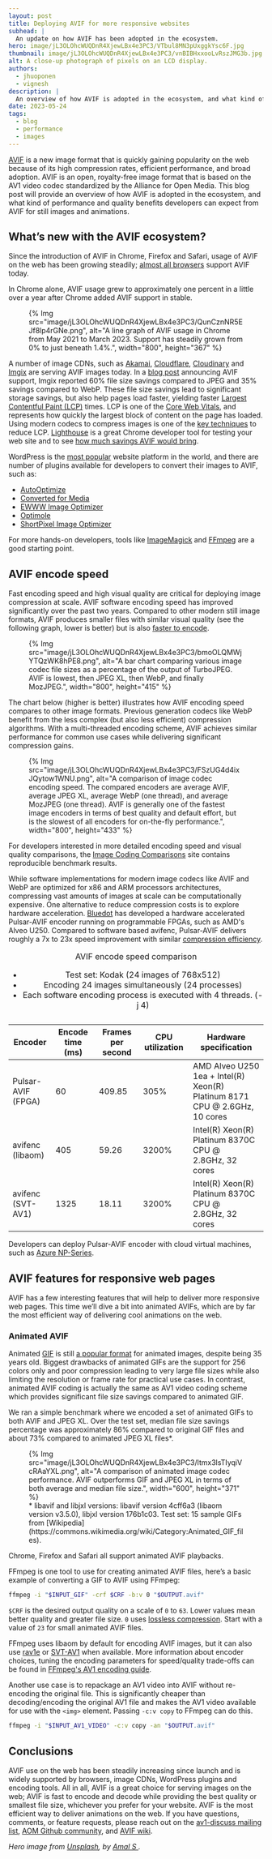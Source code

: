 ```yaml
---
layout: post
title: Deploying AVIF for more responsive websites
subhead: |
  An update on how AVIF has been adopted in the ecosystem.
hero: image/jL3OLOhcWUQDnR4XjewLBx4e3PC3/VTbul8MN3pUxggkYsc6F.jpg
thumbnail: image/jL3OLOhcWUQDnR4XjewLBx4e3PC3/vnBIBHxxooLvRszJMG3b.jpg
alt: A close-up photograph of pixels on an LCD display.
authors:
  - jhuoponen
  - vignesh
description: |
  An overview of how AVIF is adopted in the ecosystem, and what kind of performance and quality benefits developers can expect from AVIF for still images and animations.
date: 2023-05-24
tags:
  - blog
  - performance
  - images
---
```


[AVIF](https://aomedia.org/avif/) is a new image format that is quickly gaining popularity on the web because of its high compression rates, efficient performance, and broad adoption. AVIF is an open, royalty-free image format that is based on the AV1 video codec standardized by the Alliance for Open Media. This blog post will provide an overview of how AVIF is adopted in the ecosystem, and what kind of performance and quality benefits developers can expect from AVIF for still images and animations.

## What’s new with the AVIF ecosystem?

Since the introduction of AVIF in Chrome, Firefox and Safari, usage of AVIF on the web has been growing steadily; [almost all browsers](https://caniuse.com/avif) support AVIF today.

In Chrome alone, AVIF usage grew to approximately one percent in a little over a year after Chrome added AVIF support in stable.

<figure>
  {% Img src="image/jL3OLOhcWUQDnR4XjewLBx4e3PC3/QunCznNR5EJf8lp4rGNe.png", alt="A line graph of AVIF usage in Chrome from May 2021 to March 2023. Support has steadily grown from 0% to just beneath 1.4%.", width="800", height="367" %}
</figure>

A number of image CDNs, such as [Akamai](https://techdocs.akamai.com/ivm/changelog/apr-07-2021-new-policy-filters-and-avif-image-format), [Cloudflare](https://blog.cloudflare.com/images-avif-blur-bundle/), [Cloudinary](https://cloudinary.com/blog/how_to_adopt_avif_for_images_with_cloudinary) and [Imgix](https://blog.imgix.com/2021/10/27/avif-limited-availability) are serving AVIF images today. In a [blog post](https://blog.imgix.com/2021/10/27/avif-limited-availability) announcing AVIF support, Imgix reported 60% file size savings compared to JPEG and 35% savings compared to WebP. These file size savings lead to significant storage savings, but also help pages load faster, yielding faster [Largest Contentful Paint (LCP)](/lcp/) times. LCP is one of the [Core Web Vitals](/learn-core-web-vitals/), and represents how quickly the largest block of content on the page has loaded. Using modern codecs to compress images is one of the [key techniques](/optimize-lcp/) to reduce LCP. [Lighthouse](https://developer.chrome.com/docs/lighthouse/overview/) is a great Chrome developer tool for testing your web site and to see [how much savings AVIF would bring](https://developer.chrome.com/en/docs/lighthouse/performance/uses-webp-images/).

WordPress is the [most popular](https://www.wpbeginner.com/beginners-guide/ultimate-list-of-wordpress-stats-facts-and-other-research/) website platform in the world, and there are number of plugins available for developers to convert their images to AVIF, such as:

- [AutoOptimize](https://wordpress.org/plugins/autoptimize/)
- [Converted for Media](https://wordpress.org/plugins/webp-converter-for-media/)
- [EWWW Image Optimizer](https://ewww.io/)
- [Optimole](https://optimole.com/)
- [ShortPixel Image Optimizer](https://shortpixel.com/)

For more hands-on developers, tools like [ImageMagick](https://imagemagick.org/index.php) and [FFmpeg](https://ffmpeg.org/) are a good starting point.

## AVIF encode speed

Fast encoding speed and high visual quality are critical for deploying image compression at scale. AVIF software encoding speed has improved significantly over the past two years. Compared to other modern still image formats, AVIF produces smaller files with similar visual quality (see the following graph, lower is better) but is also [faster to encode](https://storage.googleapis.com/avif-comparison/subset1.html).

<figure>
  {% Img src="image/jL3OLOhcWUQDnR4XjewLBx4e3PC3/bmoOLQMWjYTQzWK8hPE8.png", alt="A bar chart comparing various image codec file sizes as a percentage of the output of TurboJPEG. AVIF is lowest, then JPEG XL, then WebP, and finally MozJPEG.", width="800", height="415" %}
</figure>

The chart below (higher is better) illustrates how AVIF encoding speed compares to other image formats. Previous generation codecs like WebP benefit from the less complex (but also less efficient) compression algorithms. With a multi-threaded encoding scheme, AVIF achieves similar performance for common use cases while delivering significant compression gains.

<figure>
  {% Img src="image/jL3OLOhcWUQDnR4XjewLBx4e3PC3/FSzUG4d4ixJQytow1WNU.png", alt="A comparison of image codec encoding speed. The compared encoders are average AVIF, average JPEG XL, average WebP (one thread), and average MozJPEG (one thread). AVIF is generally one of the fastest image encoders in terms of best quality and default effort, but is the slowest of all encoders for on-the-fly performance.", width="800", height="433" %}
</figure>

For developers interested in more detailed encoding speed and visual quality comparisons, the [Image Coding Comparisons](https://storage.googleapis.com/avif-comparison/index.html) site contains reproducible benchmark results.

While software implementations for modern image codecs like AVIF and WebP are optimized for x86 and ARM processors architectures, compressing vast amounts of images at scale can be computationally expensive. One alternative to reduce compression costs is to explore hardware acceleration. [Bluedot](https://www.blue-dot.io/) has developed a hardware accelerated Pulsar-AVIF encoder running on programmable FPGAs, such as AMD's Alveo U250. Compared to software based avifenc, Pulsar-AVIF delivers roughly a 7x to 23x speed improvement with similar [compression efficiency](https://www.blue-dot.io/avif-speed-quality-benchmark/).

<div class="table-wrapper scrollbar">
  <table>
    <thead>
      <tr>
        <th>Encoder</th>
        <th>Encode time (ms)</th>
        <th>Frames per second</th>
        <th>CPU utilization</th>
        <th>Hardware specification</th>
      </tr>
    </thead>
    <tbody>
      <tr>
        <td>
          Pulsar-AVIF<br>
          (FPGA)
        </td>
        <td>60</td>
        <td>409.85</td>
        <td>305%</td>
        <td>
          AMD Alveo U250 1ea + Intel(R) Xeon(R)<br>
          Platinum 8171 CPU @ 2.6GHz, 10 cores
        </td>
      </tr>
      <tr>
        <td>
          avifenc<br>
          (libaom)
        </td>
        <td>405</td>
        <td>59.26</td>
        <td>3200%</td>
        <td>
          Intel(R) Xeon(R) Platinum 8370C CPU @<br>
          2.8GHz, 32 cores
        </td>
      </tr>
      <tr>
        <td>
          avifenc<br>
          (SVT-AV1)
        </td>
        <td>1325</td>
        <td>18.11</td>
        <td>3200%</td>
        <td>
          Intel(R) Xeon(R) Platinum 8370C CPU @<br>
          2.8GHz, 32 cores
        </td>
      </tr>
    </tbody>
    <caption>
      AVIF encode speed comparison<br>
      <ul>
        <li>Test set: Kodak (24 images of 768x512)</li>
        <li>Encoding 24 images simultaneously (24 processes)</li>
        <li>Each software encoding process is executed with 4 threads. (-j 4)</li>
      </ul>
    </caption>
  </table>
</div>

Developers can deploy Pulsar-AVIF encoder with cloud virtual machines, such as [Azure NP-Series](https://learn.microsoft.com/en-us/azure/virtual-machines/np-series).

## AVIF features for responsive web pages

AVIF has a few interesting features that will help to deliver more responsive web pages. This time we’ll dive a bit into animated AVIFs, which are by far the most efficient way of delivering cool animations on the web.

### Animated AVIF

Animated [GIF](https://en.wikipedia.org/wiki/GIF) is still [a popular format](https://almanac.httparchive.org/en/2022/media#gifs-animated-and-not) for animated images, despite being 35 years old. Biggest drawbacks of animated GIFs are the support for 256 colors only and poor compression leading to very large file sizes while also limiting the resolution or frame rate for practical use cases. In contrast, animated AVIF coding is actually the same as AV1 video coding scheme which provides significant file size savings compared to animated GIF.

We ran a simple benchmark where we encoded a set of animated GIFs to both AVIF and JPEG XL. Over the test set, median file size savings percentage was approximately 86% compared to original GIF files and about 73% compared to animated JPEG XL files*.

<figure>
  {% Img src="image/jL3OLOhcWUQDnR4XjewLBx4e3PC3/ltmx3lsTIyqiVcRAaYXL.png", alt="A comparison of animated image codec performance. AVIF outperforms GIF and JPEG XL in terms of both average and median file size.", width="600", height="371" %}
  <figcaption>
    * libavif and libjxl versions: libavif version 4cff6a3 (libaom version v3.5.0), libjxl version 176b1c03. Test set: 15 sample GIFs from [Wikipedia](https://commons.wikimedia.org/wiki/Category:Animated_GIF_files).
  </figcaption>
</figure>

Chrome, Firefox and Safari all support animated AVIF playbacks.

FFmpeg is one tool to use for creating animated AVIF files, here’s a basic example of converting a GIF to AVIF using FFmpeg:

```bash
ffmpeg -i "$INPUT_GIF" -crf $CRF -b:v 0 "$OUTPUT.avif"
```

`$CRF` is the desired output quality on a scale of `0` to `63`. Lower values mean better quality and greater file size. `0` uses [lossless compression](https://en.wikipedia.org/wiki/Lossless_compression). Start with a value of `23` for small animated AVIF files.

FFmpeg uses libaom by default for encoding AVIF images, but it can also use [rav1e](https://github.com/xiph/rav1e) or [SVT-AV1](https://gitlab.com/AOMediaCodec/SVT-AV1) when available. More information about encoder choices, tuning the encoding parameters for speed/quality trade-offs can be found in [FFmpeg's AV1 encoding guide](https://trac.ffmpeg.org/wiki/Encode/AV1).

Another use case is to repackage an AV1 video into AVIF without re-encoding the original file. This is significantly cheaper than decoding/encoding the original AV1 file and makes the AV1 video available for use with the `<img>` element. Passing `-c:v copy` to FFmpeg can do this.

```bash
ffmpeg -i "$INPUT_AV1_VIDEO" -c:v copy -an "$OUTPUT.avif"
```

## Conclusions

AVIF use on the web has been steadily increasing since launch and is widely supported by browsers, image CDNs, WordPress plugins and encoding tools. All in all, AVIF is a great choice for serving images on the web; AVIF is fast to encode and decode while providing the best quality or smallest file size, whichever you prefer for your website. AVIF is the most efficient way to deliver animations on the web. If you have questions, comments, or feature requests, please reach out on the [av1-discuss mailing list](https://groups.google.com/a/aomedia.org/g/av1-discuss), [AOM Github community](https://github.com/AOMediaCodec/community/wiki), and [AVIF wiki](https://github.com/AOMediaCodec/av1-avif/wiki).

_Hero image from [Unsplash](https://unsplash.com/photos/oXlXu2qukGE), by [Amal S
](https://unsplash.com/@amal_z7z)._
